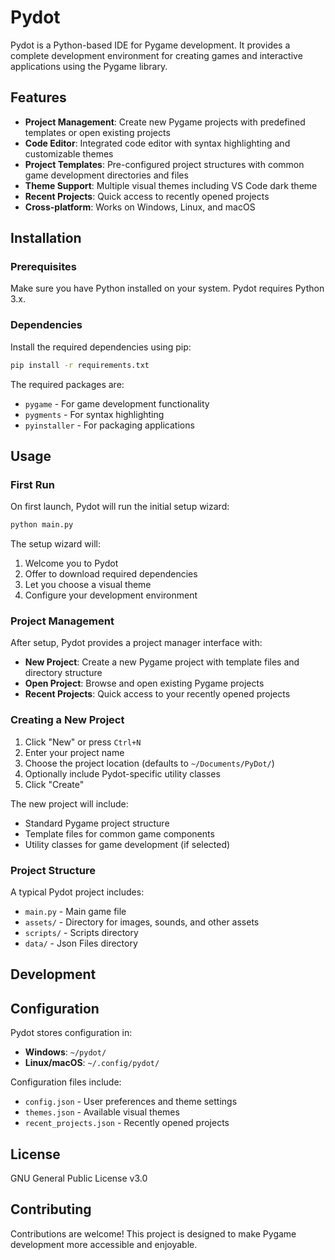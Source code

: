 # Pydot

Pydot is a Python-based IDE for Pygame development. It provides a complete development environment for creating games and interactive applications using the Pygame library.

## Features

- **Project Management**: Create new Pygame projects with predefined templates or open existing projects
- **Code Editor**: Integrated code editor with syntax highlighting and customizable themes
- **Project Templates**: Pre-configured project structures with common game development directories and files
- **Theme Support**: Multiple visual themes including VS Code dark theme
- **Recent Projects**: Quick access to recently opened projects
- **Cross-platform**: Works on Windows, Linux, and macOS

## Installation

### Prerequisites

Make sure you have Python installed on your system. Pydot requires Python 3.x.

### Dependencies

Install the required dependencies using pip:

```bash
pip install -r requirements.txt
```

The required packages are:
- `pygame` - For game development functionality
- `pygments` - For syntax highlighting
- `pyinstaller` - For packaging applications

## Usage

### First Run

On first launch, Pydot will run the initial setup wizard:

```bash
python main.py
```

The setup wizard will:
1. Welcome you to Pydot
2. Offer to download required dependencies
3. Let you choose a visual theme
4. Configure your development environment

### Project Management

After setup, Pydot provides a project manager interface with:

- **New Project**: Create a new Pygame project with template files and directory structure
- **Open Project**: Browse and open existing Pygame projects
- **Recent Projects**: Quick access to your recently opened projects

### Creating a New Project

1. Click "New" or press `Ctrl+N`
2. Enter your project name
3. Choose the project location (defaults to `~/Documents/PyDot/`)
4. Optionally include Pydot-specific utility classes
5. Click "Create"

The new project will include:
- Standard Pygame project structure
- Template files for common game components
- Utility classes for game development (if selected)

### Project Structure

A typical Pydot project includes:
- `main.py` - Main game file
- `assets/` - Directory for images, sounds, and other assets
- `scripts/` - Scripts directory
- `data/` - Json Files directory

## Development

## Configuration

Pydot stores configuration in:
- **Windows**: `~/pydot/`
- **Linux/macOS**: `~/.config/pydot/`

Configuration files include:
- `config.json` - User preferences and theme settings
- `themes.json` - Available visual themes
- `recent_projects.json` - Recently opened projects

## License

GNU General Public License v3.0

## Contributing

Contributions are welcome! This project is designed to make Pygame development more accessible and enjoyable.

